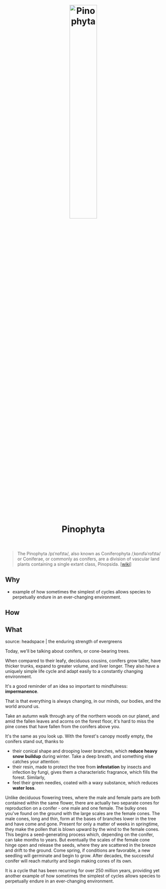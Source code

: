 <h1 align="center">
<br>
	<a href="https://www.wikiwand.com/en/Pinophyta">
  <img src="https://i.imgur.com/HyouEJo.jpeg" alt="Pinophyta" width=42%">
  </a>
  <br><br>
Pinophyta 
  <br><br>
</h1>

> The Pinophyta /pɪˈnɒfɪtə/, also known as Coniferophyta /ˌkɒnɪfəˈrɒfɪtə/ or Coniferae, or commonly as conifers, are a division of vascular land plants containing a single extant class, Pinopsida.  [[wiki](https://www.wikiwand.com/en/Pinophyta)]

## Why 

* example of how sometimes the simplest of cycles allows species to perpetually endure in an ever-changing environment. 

## How



## What 

source: headspace | the enduring strength of evergreens

Today, we'll be talking about conifers, or cone-bearing trees. 

When compared to their leafy, deciduous cousins, conifers grow taller, have thicker trunks, expand to greater volume, and liver longer.
They also have a uniquely simple life cycle and adapt easily to a constantly changing environment.

It's a good reminder of an idea so important to mindfulness: **impermanence**. 

That is that everything is always changing, in our minds, our bodies, and the world around us.

Take an autumn walk through any of the northern woods on our planet, and amid the fallen leaves and acorns on the forest floor, it's hard to miss the pine cones that have fallen from the conifers above you. 

It's the same as you look up. With the forest's canopy mostly empty, the conifers stand out, thanks to 

* their conical shape and drooping lower branches, which **reduce heavy snow buildup** during winter. Take a deep breath, and something else catches your attention: 
* their resin, made to protect the tree from **infestation** by insects and infection by fungi, gives them a characteristic fragrance, which fills the forest. Similarly, 
* feel their green needles, coated with a waxy substance, which reduces **water loss**. 

Unlike deciduous flowering trees, where the male and female parts are both contained within the same flower, there are actually two separate cones for reproduction on a conifer - one male and one female. The bulky ones you've found on the ground with the large scales are the female cones. The male cones, long and thin, form at the bases of branches lower in the tree and have come and gone. Present for only a matter of weeks in springtime, they make the pollen that is blown upward by the wind to the female cones. This begins a seed-generating process which, depending on the conifer, can take months to years. But eventually the scales of the female cone hinge open and release the seeds, where they are scattered in the breeze and drift to the ground. Come spring, if conditions are favorable, a new seedling will germinate and begin to grow. After decades, the successful conifer will reach maturity and begin making cones of its own. 

It is a cycle that has been recurring for over 250 million years, providing yet another example of how sometimes the simplest of cycles allows species to perpetually endure in an ever-changing environment. 

